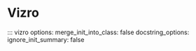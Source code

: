 # Vizro

<!-- vale off -->
::: vizro
    options:
      merge_init_into_class: false
      docstring_options:
        ignore_init_summary: false

<!-- vale on -->